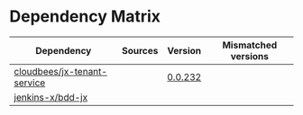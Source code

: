 # Dependency Matrix

Dependency | Sources | Version | Mismatched versions
---------- | ------- | ------- | -------------------
[cloudbees/jx-tenant-service](https://github.com/cloudbees/jx-tenant-service) |  | [0.0.232](https://github.com/cloudbees/jx-tenant-service/releases/tag/v0.0.232) | 
[jenkins-x/bdd-jx](https://github.com/jenkins-x/bdd-jx.git) |  | []() | 
